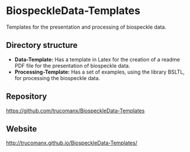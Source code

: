 # BiospeckleData-Templates
Templates for the presentation and processing of biospeckle data.

## Directory structure
* **Data-Template:** Has a template in Latex for the creation of a readme PDF file for the presentation of biospeckle data.
* **Processing-Template:** Has a set of examples, using the library BSLTL, for processing the biospeckle data.

## Repository
https://github.com/trucomanx/BiospeckleData-Templates

## Website 
http://trucomanx.github.io/BiospeckleData-Templates/
